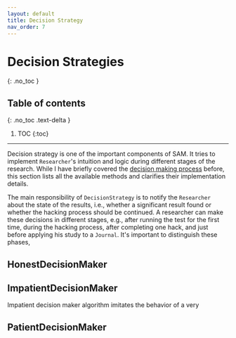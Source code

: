 ```yaml
---
layout: default
title: Decision Strategy
nav_order: 7
---
```


# Decision Strategies
{: .no_toc }

## Table of contents
{: .no_toc .text-delta }

1. TOC 
{:toc}

---

Decision strategy is one of the important components of SAM. It tries to implement `Researcher`'s intuition and logic during different stages of the research. While I have briefly covered the [decision making process](Components.md#deicion-making) before, this section lists all the available methods and clarifies their implementation details. 

The main responsibility of `DecisionStrategy` is to notify the `Researcher` about the state of the results, i.e., whether a significant result found or whether the hacking process should be continued. A researcher can make these decisions in different stages, e.g., after running the test for the first time, during the hacking process, after completing one hack, and just before applying his study to a `Journal`. It's important to distinguish these phases, 


## HonestDecisionMaker


## ImpatientDecisionMaker

Impatient decision maker algorithm imitates the behavior of a very 


## PatientDecisionMaker




